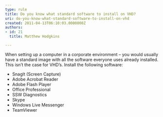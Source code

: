 ```yaml
---
type: rule
title: Do you know what standard software to install on VHD?
uri: do-you-know-what-standard-software-to-install-on-vhd
created: 2011-04-13T06:10:03.0000000Z
authors:
- id: 21
  title: Matthew Hodgkins

---
```



When setting up a computer in a corporate environment – you would usually have a standard image with all the software everyone uses already installed. This isn’t the case for VHD’s. Install the following software:

- ​SnagIt (Screen Capture)
- Adobe Acrobat Reader
- Adobe Flash Player
- Office Professional
- SSW Diagnostics
- Skype
- Windows Live Messenger
- TeamViewer


